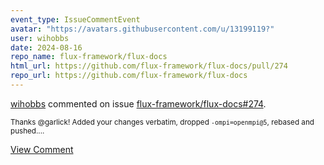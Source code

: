 ```yaml
---
event_type: IssueCommentEvent
avatar: "https://avatars.githubusercontent.com/u/13199119?"
user: wihobbs
date: 2024-08-16
repo_name: flux-framework/flux-docs
html_url: https://github.com/flux-framework/flux-docs/pull/274
repo_url: https://github.com/flux-framework/flux-docs
---
```


<a href='https://github.com/wihobbs' target='_blank'>wihobbs</a> commented on issue <a href='https://github.com/flux-framework/flux-docs/pull/274' target='_blank'>flux-framework/flux-docs#274</a>.

<small>Thanks @garlick! Added your changes verbatim, dropped `-ompi=openmpi@5`, rebased and pushed....</small>

<a href='https://github.com/flux-framework/flux-docs/pull/274' target='_blank'>View Comment</a>